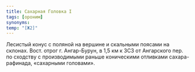 ```yaml
---
title: Сахарная Головка I
tags: [ороним]
synonyms:
temp: "[Ж2]"
---
```


Лесистый конус с поляной на вершине и скальными поясами на склонах. Вост. отрог
г. Ангар-Бурун, в 1,5 км к ЗСЗ от Ангарского пер. по сходству с производимыми
раньше коническими отливками сахара-рафинада, «сахарными головами».

